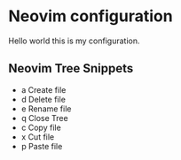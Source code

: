 # Neovim configuration

Hello world this is my configuration.

## Neovim Tree Snippets

- a Create file
- d Delete file
- e Rename file
- q Close Tree
- c Copy file
- x Cut file
- p Paste file
